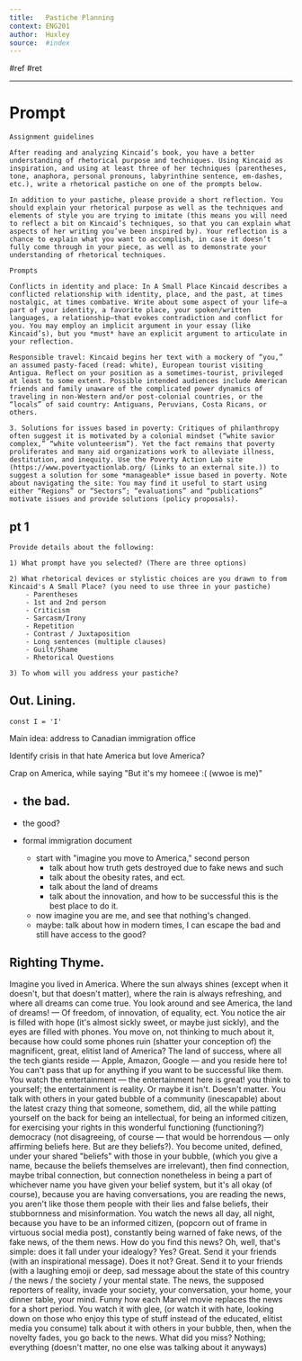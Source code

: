 ```yaml
---
title:   Pastiche Planning 
context: ENG201
author:  Huxley
source:  #index
---
```


#ref #ret 

---



# Prompt 

```
Assignment guidelines

After reading and analyzing Kincaid’s book, you have a better understanding of rhetorical purpose and techniques. Using Kincaid as inspiration, and using at least three of her techniques (parentheses, tone, anaphora, personal pronouns, labyrinthine sentence, em-dashes, etc.), write a rhetorical pastiche on one of the prompts below. 

In addition to your pastiche, please provide a short reflection. You should explain your rhetorical purpose as well as the techniques and elements of style you are trying to imitate (this means you will need to reflect a bit on Kincaid’s techniques, so that you can explain what aspects of her writing you’ve been inspired by). Your reflection is a chance to explain what you want to accomplish, in case it doesn’t fully come through in your piece, as well as to demonstrate your understanding of rhetorical techniques.

Prompts

Conflicts in identity and place: In A Small Place Kincaid describes a conflicted relationship with identity, place, and the past, at times nostalgic, at times combative. Write about some aspect of your life—a part of your identity, a favorite place, your spoken/written languages, a relationship—that evokes contradiction and conflict for you. You may employ an implicit argument in your essay (like Kincaid’s), but you *must* have an explicit argument to articulate in your reflection. 
 
Responsible travel: Kincaid begins her text with a mockery of “you,” an assumed pasty-faced (read: white), European tourist visiting Antigua. Reflect on your position as a sometimes-tourist, privileged at least to some extent. Possible intended audiences include American friends and family unaware of the complicated power dynamics of traveling in non-Western and/or post-colonial countries, or the “locals” of said country: Antiguans, Peruvians, Costa Ricans, or others.
 
3. Solutions for issues based in poverty: Critiques of philanthropy often suggest it is motivated by a colonial mindset (“white savior complex,” “white volunteerism”). Yet the fact remains that poverty proliferates and many aid organizations work to alleviate illness, destitution, and inequity. Use the Poverty Action Lab site (https://www.povertyactionlab.org/ (Links to an external site.)) to suggest a solution for some *manageable* issue based in poverty. Note about navigating the site: You may find it useful to start using either “Regions” or “Sectors”; “evaluations” and “publications” motivate issues and provide solutions (policy proposals).
```


## pt 1
```
Provide details about the following:

1) What prompt have you selected? (There are three options) 

2) What rhetorical devices or stylistic choices are you drawn to from Kincaid's A Small Place? (you need to use three in your pastiche) 
	- Parentheses
	- 1st and 2nd person 
	- Criticism 
	- Sarcasm/Irony 
	- Repetition 
	- Contrast / Juxtaposition 
	- Long sentences (multiple clauses) 
	- Guilt/Shame 
	- Rhetorical Questions

3) To whom will you address your pastiche? 
```


## Out. Lining. 
`const I = 'I' `

Main idea: address to Canadian immigration office 

Identify crisis in that hate America but love America?

Crap on America, while saying "But it's my homeee :( (wwoe is me)" 

- the bad. 
	- 
- the good? 





- formal immigration document 
	- start with "imagine you move to America," second person
		- talk about how truth gets destroyed due to fake news and such
		- talk about the obesity rates, and ect. 
		- talk about the land of dreams
		- talk about the innovation, and how to be successful this is the best place to do it. 
	- now imagine you are me, and see that nothing's changed. 
	- maybe: talk about how in modern times, I can escape the bad and still have access to the good? 





## Righting Thyme. 


Imagine you lived in America. Where the sun always shines (except when it doesn't, but that doesn't matter), where the rain is always refreshing, and where all dreams can come true. You look around and see America, the land of dreams! — Of freedom, of innovation, of equality, ect. You notice the air is filled with hope (it's almost sickly sweet, or maybe just sickly), and the eyes are filled with phones. You move on, not thinking to much about it, because how could some phones ruin (shatter your conception of) the magnificent, great, elitist land of America? The land of success, where all the tech giants reside — Apple, Amazon, Google — and you reside here to! You can't pass that up for anything if you want to be successful like them. You watch the entertainment — the entertainment here is great! you think to yourself; the entertainment is reality. Or maybe it isn't. Doesn't matter. You talk with others in your gated bubble of a community (inescapable) about the latest crazy thing that someone, somethem, did, all the while patting yourself on the back for being an intellectual, for being an informed citizen, for exercising your rights in this wonderful functioning (functioning?) democracy (not disagreeing, of course — that would be horrendous — only affirming beliefs here. But are they beliefs?). You become united, defined, under your shared "beliefs" with those in your bubble, (which you give a name, because the beliefs themselves are irrelevant), then find connection, maybe tribal connection, but connection nonetheless in being a part of whichever name you have given your belief system, but it's all okay (of course), because you are having conversations, you are reading the news, you aren't like those them people with their lies and false beliefs, their stubbornness and misinformation. You watch the news all day, all night, because you have to be an informed citizen, (popcorn out of frame in virtuous social media post), constantly being warned of fake news, of the fake news, of the them news. How do you find this news? Oh, well, that's simple: does it fall under your idealogy? Yes? Great. Send it your friends (with an inspirational message). Does it not? Great. Send it to your friends (with a laughing emoji or deep, sad message about the state of this country / the news / the society / your mental state. The news, the supposed reporters of reality, invade your society, your conversation, your home, your dinner table, your mind. Funny how each Marvel movie replaces the news for a short period. You watch it with glee, (or watch it with hate, looking down on those who enjoy this type of stuff instead of the educated, elitist media you consume) talk about it with others in your bubble, then, when the novelty fades, you go back to the news. What did you miss? Nothing; everything (doesn't matter, no one else was talking about it anyways) 





































